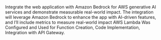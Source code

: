 Integrate the web application with Amazon Bedrock for AWS generative AI services and demonstrate measurable real-world impact. The integration will leverage Amazon Bedrock to enhance the app with AI-driven features, and I’ll include metrics to measure real-world impact
AWS Lambda Was Configured and Used for Function Creation, Code Implementation, Integration with API Gateway.
